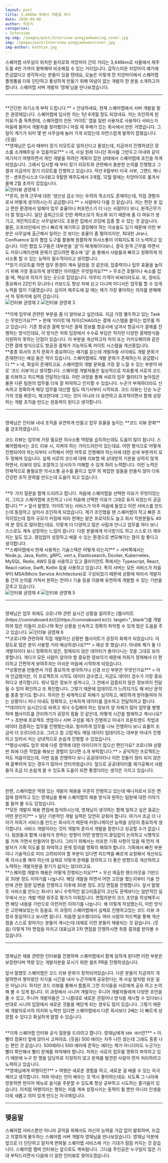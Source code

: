 ```yaml
---
layout: post
title: 3,446km 밖에서 개발을 하다
date: 2020-04-06
author: 박은지
categories: 
- Interview
og-img: /images/post/Interview-yongjaekwon/og_cover.jpg
img: /images/post/Interview-yongjaekwon/cover.jpg
img-author: kathlyn.jpg
---
```


스퀘어랩 사무실이 위치한 을지로와 치앙마이 간의 거리는 3,446km로 서울에서 제주도를 4번 가까이 왕복해야 비슷해질 수 있는 거리입니다. 갑작스러운 치앙마이 얘기에 뜬금없다고 생각하시는 분들이 있을 텐데요, 오늘은 이렇게 먼 치앙마이에서 스퀘어랩 플랫폼을 더욱 단단하고 풍성하게 만들기 위해 여념이 없는 개발자 한 분을 소개하고자 합니다. 스퀘어랩 서버 개발자 ‘영재’님을 만나보겠습니다.

---

<br>
**간단한 자기소개 부탁 드립니다.**
> 안녕하세요, 현재 스퀘어랩에서 서버 개발을 맡은 권영재입니다. 스퀘어랩에 입사한 지는 1년 6개월 정도 되었네요. 저는 조인하게 된 이유가 좀 독특한데, 스퀘어랩이 만든 ‘카이트’ 앱을 일반 사용자로 사용하다 서비스가 마음에 들어서 개발자를 찾아봤더니 마침 제 후배가 있는 회사에서 만든 거였습니다. 그 일이 계기가 되어 몇 번 사무실에 놀러 가게 되었는데 자연스럽게 발목이 잡혔습니다. (웃음)

<br>
**영재님은 입사 때부터 장기 리모트로 일하신다고 들었는데, 지금까지 진행하셨던 장소를 소개해주실 수 있을까요?**
> 네, 사실 원래 다니던 회사를 그만두고 아내와 같이 여기저기 여행하면서 개인 개발을 하려던 계획이 잡힌 상태에서 스퀘어랩에 조인을 하게 되었습니다. 그래서 입사할 때 부터 장기 리모트와 관련해서 충분한 논의를 진행했고 그 결과 지금까지 장기 리모트를 진행하고 있습니다. 작년 6월부터 미국 서부, 그랜드 캐니언 - 샌프란시스코 다녀왔고 9월엔 제주도에서 3개월, 12월 말에는 치앙마이로 옮겨서 올해 2월 초까지 있었습니다. 

<br>
<img src="/images/post/Interview-yongjaekwon/interview_YJK_1.jpg" alt="인터뷰 권영재 1">

<br>
**흔히, 원격 근무에 대한 ‘생산성 감소'라는 우려의 목소리도 존재하는데, 직접 경험자로서 어떻게 생각하시는지 궁금합니다.**
> 사람마다 다를 것 같습니다. 저는 편한 옷 입고 편한 환경에서 일해야 업무 효율이나 퍼포먼스가 더 나는 사람이다 보니, 원격근무가 더 잘 맞습니다. 일단 출퇴근으로 인한 체력소모가 최소화 되기 때문에 좀 더 여유가 생기고, 개인적으로는 사무실보다도 조용한 집에서 코딩에 집중 할 수 있는 것 같습니다. 물론, 오프라인에서 만나 빠르게 얘기하고 결정해야 하는 이슈들도 있기 때문에 이런 부분은 사무실에 출근해서 일하는 것 보다는 효율이 좀 떨어지지만, 최대한 Jira나, Confluence 등의 협업 도구를 활용해 원활하게 의사소통이 이뤄지도록 더 노력하고 있습니다. 이런 협업 도구들은 대부분을 '글'이 매개체이다보니, 결국 원격 근무를 하면서도 커뮤니케이션에 문제가 없으려면 평소에 '글' 을 통해서 사람들과 빠르고 정확하게 의사소통 할 수 있는 능력이 필수적이라고 생각합니다.

<br>
**장기 리모트를 하면 업무 환경이 계속 달랐을 것 같은데, 집중력이나 업무 효율을 높이기 위해 가장 중요하게 생각했던 아이템은 무엇일까요?**
> 무조건 호텔이나 숙소를 잡을 때, 책상과 의자가 있는 곳으로 잡았습니다. 아무리 가격이 비싸더라도요. 또, 장비도 중요해서 22인치 모니터나 키보드도 항상 차에 싣고 다니며 어디서든 업무를 할 수 있게 노력을 많이 기울였습니다. 심지어 제주도에 갈 때는 제가 가장 좋아하는 의자를 분해해서 차 뒷좌석에 실어 갔습니다.

<br>
<div class="column-box">
    <img class="column-image" src="/images/post/Interview-yongjaekwon/interview_YJK_2.jpg" alt="인터뷰 권영재 2">
    <img class="column-image" src="/images/post/Interview-yongjaekwon/interview_YJK_3.jpg" alt="인터뷰 권영재 3">
</div>

<br>
**이제 업무에 관련한 부분을 좀 더 알아보고 싶은데요. 지금 가장 몰두하고 있는 Task는 무엇인가요?**
> 현재 ‘카이트’에 차이(CHAI)라는 결제 시스템을 붙이는 업무를 하고 있습니다. 기존 항공권 결제 방식은 결제 정보를 항공사에 넘겨서 항공사가 결제를 진행하는 방식인데요, 이 방식은 저희 입장에서 수수료 부담은 적지만 다양한 결제방식을 지원하지 못하는 단점이 있습니다. 이 부분을 개선하고자 차이 또는 카카오페이와 같은 간편 결제 방식으로도 항공권 결제가 가능하도록 카이트 시스템을 개선중입니다.

<br>
**종종 회사의 조직 문화가 중요하다는 얘기를 듣는데 개발자들 사이에도 개발 문화가 존재한다는 얘길 들은 적이 있습니다. 스퀘어랩에도 개발 문화가 존재하는지 궁금합니다.**
> 네, 확실히 존재하고요. 스퀘어랩의 개발 문화를 가장 잘 느낄 수 있는 부분이 바로 ‘코드 리뷰’라고 생각합니다. 스퀘어랩 개발자들은 일상적으로 자유롭게 서로의 코드를 리뷰하고 피드백을 전달하는데요. 이런 과정을 통해 서로의 업무 퀄리티가 높아짐은 물론 다른 팀원의 업무를 더욱 잘 파악하고 인지할 수 있습니다. 누군가 부재하더라도 신속하고 정확하게 해당 업무를 대신할 힘도 여기서부터 시작되죠. <span class="emphasis">코드 리뷰는 단순 누군가의 것을 봐준다, 체크한다에 그치는 것이 아니라 더 유연하고 효과적이면서 함께 성장하는 개발 조직을 만드는 원동력이 된다고 생각합니다.</span>

---

<br>
영재님은 인터뷰 내내 조직을 유연하게 만들고 업무 효율을 높이는 **<span>코드 리뷰 문화</span>**를 강조하였습니다.

<p class="quotes">
<i class="ri-double-quotes-l quote"></i>
코드 리뷰는 업무에 가장 필요한 의사소통 역량을 습득하는데도 도움이 많이 됩니다. 스퀘어랩에서는 코드 리뷰 시, 지켜야 하는 가이드라인이 있는데요. 어떤 형식으로 어떻게 진행되어야 하는지부터 시작해서 어떤 어투로 진행해야 하는지에 대한 상세 부분까지 모두 정해져 있습니다. 실제 서로의 코드에 대해 리뷰할 때 상대방의 기분을 상하지 않게 하면서, 리뷰의 양도 조절하고 당사자가 이해할 수 있게 하려 노력합니다. 이런 노력은 전체적으로 불필요한 의사소통 공수를 줄이고 업무 외 복잡한 일들을 만들지 않아 더욱 건강한 조직 문화를 만드는데 도움이 되고 있습니다.
<i class="ri-double-quotes-r quote"></i>
</p>

<br>
**두 가지 질문을 함께 드리려고 합니다. 처음에 스퀘어랩을 선택한 이유가 무엇이었는지, 그리고 스퀘어랩에 조인하고 나서 처음에 선택한 이유가 그대로 유지 되었는지 궁금합니다.**
> 앞서 말했듯 ‘카이트'라는 서비스가 아주 마음에 들었고 이런 서비스를 만드는데 동참하고 싶어서 조인하게 되었습니다. 제가 조인했을 땐 스퀘어랩이 작고 빠른 조직이었는데 점차 규모가 커짐에 따라 현재는 맡은 프로덕트도 늘고 회사 직원분들도 40여 분 정도로 많아졌는데요. 이렇게 더 다양하고 많은 사람과 만나고 업무를 하다 보니 스스로도 계속 성장하는 느낌이 듭니다. 다른 분들에게 자극받기도 하고 스스로 더 깨우치는 일도 있고. 끊임없이 성장하고 배울 수 있는 환경으로 변모해가는 점이 참 좋다고 생각합니다. 

<br>
**스퀘어랩에서 현재 사용하는 기술스택은 어떻게 되는지?**
> 서버쪽에서는 Node.js, Java, Kotlin, gRPC, vert.x, Elasticsearch, Docker, Kubernetes, MySQL, Redis, AWS 등을 사용하고 있고 클라이언트 쪽에서는 Typescript, React, React native, Swift, Kotlin 등을 사용하고 있습니다. 특히 서버는 모든 서비스가 처음부터 MSA(Micro Service Architecture)로 구성되었기 때문에 상황에 따라서 개발자들 간의 논의를 거쳐서 원하는 언어나 기술 등을 이용해 유연하게 개발할 수 있는 기반을 갖추고 있습니다.

<br>
<div class="column-box">
    <img class="column-image" src="/images/post/Interview-yongjaekwon/interview_YJK_4.jpg" alt="인터뷰 권영재 4">
    <img class="column-image" src="/images/post/Interview-yongjaekwon/interview_YJK_5.jpg" alt="인터뷰 권영재 5">
</div>

---

<br>
영재님은 업무 외에도 코로나19 관련 실시간 상황을 알려주는 [웹사이트(https://coronaboard.kr/)](https://coronaboard.kr/){: target="_blank"}를 개발하여 많은 이들이 코로나19 확산 상황을 신속하고 정확히 파악할 수 있게 많은 도움을 주고 있습니다.

<img class="border" src="/images/post/Interview-yongjaekwon/interview_YJK_6.jpg" alt="인터뷰 권영재 6">

<br>
**코로나19 관련하여 직접 개발하신 상황판 웹사이트가 굉장히 화제가 되었습니다. 이 정도로 많은 분이 사용할 거라 예상하셨나요?**
> 예상 못 했습니다. 아내와 제가 둘 다 개발자이다 보니 정확하지 않은, 정제되지 않은 데이터가 돌아다니는 것을 그대로 보지 못합니다. 게다가 모든 사람이 알아야 할 중요한 정보이기 때문에 저희가 정제해서 더 편리하고 간편하게 보여주자는 아쉬운 마음에 시작하게 되었습니다.

<br>
**상황판을 만들면서 가장 중요하게 생각하거나 신경 쓰신 부분은 무엇인가요?**
> 아까 언급했지만, 이 프로젝트의 시작도 데이터 검수였고, 지금도 데이터 검수가 가장 중요하다고 생각합니다. 워낙 많은 정보가 생겨나고, 그 안에서 검증되지 않은 정보까지 전달될 수 있어 확인하고 또 확인합니다. 그렇기 때문에 업데이트가 느려지기도 해 비난 문의를 종종 받기도 합니다. 하지만 전 세계적으로 피해가 심각하고, 예민하게 받아들여야 하는 상황이니 저나 아내도 정확하고, 신속하게 데이터를 검수하고 전달하려고 합니다.

<br>
**데이터가 실시간으로 바뀌고 워낙 수집해야 하는 정보의 양 자체가 많아 업무를 병행하며 웹사이트를 관리하기가 굉장히 힘들 것 같은데, 어떻게 시간을 할애하고 계시나요?**
> 초반에 프로젝트 셋업이나 서버 구성을 제가 진행하고 아내가 프론트엔드 작업과 데이터 검증하는 업무를 진행했는데요. 철저하게 업무를 나눠 진행하다 보니 효율이 조금씩 더 오르더라고요. 그리고 참 고맙게도 매일 데이터 업데이트는 대부분 아내가 진행하고 있어서 저는 상대적으로 손쉽게 진행할 수 있었습니다.

<br>
**평상시에도 업무 외에 다른 영역에 대한 아이디어가 많으신 편인가요? 코로나19 상황판 외에 다른 작업을 해보신 경험이 있다면 소개 부탁합니다.**
> 공익적인 프로젝트는 저도 처음이었는데, 이번 일을 진행하다 보니 공공데이터나 이런 것들이 정리 되지 않은 채 흩뿌려져 있는 경우가 많아서 안타까웠습니다. 앞으로 공공데이터를 재가공해서 사람들이 조금 더 손쉽게 쓸 수 있도록 도움이 되면 좋겠다라는 생각은 가지고 있습니다. 

---

<br>
한편, 스퀘어랩은 역량 있는 개발자 채용을 꾸준히 진행하고 있는데 매니저로서 모든 면접에 참여하고 있는 영재님을 통해 스퀘어랩의 채용 방식과 원하는 팀원에 대한 이야기를 들어 볼 수도 있었습니다. 

<br>
**모든 개발자 채용 면접에 참석하시는데, 영재님이 생각하는 함께 일하고 싶은 동료는 어떤 분인지?**
> 일단 기본적인 개발 실력은 당연히 갖춰야 합니다. 여기서 조금 더 나아가 저희가 서비스를 만드는 회사이기 때문에 커뮤니케이션 능력을 상당히 중요하게 생각합니다. 서비스 개발이라는 것이 개발자 혼자서 개발을 잘한다고 성공할 수가 없습니다. 팀원들과 함께 사용자가 원하는 방향이 어떤 방향인지 끊임없이 논의하고 시행착오를 거쳐 가면서 만들어야 합니다. 그러기 위해서는 러프한 기획 사항이 있을 때 <span class="emphasis">먼저 개발자가 기획 의도를 잘 파악하고 문제 정의를 명확히 해줘야 합니다. 기획에서 빠진 부분이나 기술적으로 미리 고려되어야 할 부분이 있다면 피드백을 빠르게 요청해서 개선되도록 의사소통 해야 하는데 실제로 이렇게 문제를 정의하고 더 좋은 방향으로 개선하려고 노력하는 개발자분을 찾기가 쉽지는 않더라고요.</span>

<br>
**스퀘어랩 개발자 채용은 어떻게 진행되는지요?**
> 우선 제출한 핸드아웃을 기반으로 30분 정도 이야기를 나눕니다. 해당 개발을 하면서 어떤 고민을 했는지부터 기술 전반에 관한 질문 답변을 진행하고 이후에 30분 정도 코딩 면접을 진행합니다. 앞서 말했듯 서비스를 만드는 회사다 보니 수학적인 알고리즘같이 고난도 문제보다는 일반적인 실무에서 쓰는 개발 역량 위주로 평가가 이뤄집니다. 면접자분이 코드 초안을 작성해주시면 해당 내용을 기반으로 이런저런 이야기를 나눕니다. 왜 이렇게 작성했는지, 이런 방식은 고민해보았는지 등을요. 이 과정이 스퀘어랩에서 실제로 진행하고있는 코드 리뷰 과정과 동일하다고 보시면 됩니다. 처음엔 실수했더라도 여러 사람의 피드백을 통해 개선점을 스스로 찾아가는 분들이 계시는데 대체로 이런 분들이 채용되는 것 같습니다. (웃음) 이렇게 1차 면접을 마치고 대표님과 2차 면접을 진행하시면 최종 결과를 받아볼 수 있습니다.

---

<br>
영재님은 채용 관련한 인터뷰를 진행하며 스퀘어랩에서 함께 일하게 된다면 이런 부분은 보장한다며 역량 있는 개발자분을 모시기 위한 셀프 PR을 진행하셨습니다. 

<p class="quotes">
<i class="ri-double-quotes-l quote"></i>앞서 말했듯 스퀘어랩은 코드 리뷰 문화가 정착되어있습니다. 다른 분들이 지금까지 개발하면서 쌓아왔던 지식을 시간을 내서 누군가에게 공유한다는 게 사실 말처럼 쉬운 일은 아닙니다. 하지만 코드 리뷰를 통해서 틈틈히 그런 지식들을 서로에게 공유 하고 논의해 볼 수 있게 됩니다. 이 과정에서 시니어 개발자는 주니어 개발자들에게 다양한 조언을 줄 수 있고, 주니어 개발자들은 그 나름대로 새로운 관점이나 방식을 제시할 수 있다보니 반대로 시니어 입장에서 새로운 것들을 깨닫게 되는 경우도 많이 있습니다. 그렇기 때문에 개발자로서의 의지와 노력만 있다면 스퀘어랩에서 다른 회사보다 2배는 더 빠르게 성장할 수 있다고 확실하게 말할 수 있습니다.<i class="ri-double-quotes-r quote"></i>
</p>

<br>
**이제 스퀘어랩 인터뷰 공식 질문을 드리려고 합니다. 영재님에게 <code>500 에러</code>란?**
> 아. 빨리 컴퓨터 앞에 앉아서 고쳐야죠. (웃음) 500 에러는 자주 나진 않는데 그래도 종종 나는 편인 것 같습니다. 500에러나 500 에러에 준하는 에러는 제가 아니더라도 누군가는 빨리 확인해서 빨리 문제를 파악해야 합니다. 저희는 서로의 업무를 명확히 파악하고 있기 때문에 누구 한 명을 담당자로 지정하지 않고 문제를 발견한 사람이 먼저 처리하려고 노력하고 있습니다.

<br>
**영재님에게 여행이란?**
> 여행은 새로운 경험을 하고, 새로운 걸 배울 수 있는 자극제라고 생각합니다. 저와 아내는 언어 배우는 것 역시 좋아하는데요. 되도록 그 나라에 방문하면 현지어 메뉴로 음식을 주문할 수 있도록 항상 공부하고 시도하는 즐거움이 있습니다. 이처럼 여행이라는 행위는 저를 계속 성장시키는 동력이 될 뿐만 아니라 인생을 더욱 새롭고 의미 있게 만드는 자극제입니다.

---

## 맺음말

스퀘어랩 서비스뿐만 아니라 공익을 위해서도 자신의 능력을 가감 없이 발휘하며, 뜨겁고 치열하게 몰두하는 스퀘어랩 서버 개발자 영재님을 만나보았습니다. 영재님 덕분에 앞으로 더 단단하고 알차게 변화될 스퀘어랩 서비스에 거는 기대가 점점 커지는 것 같습니다. 스퀘어랩 멤버 인터뷰는 앞으로도 계속됩니다. 그다음 주인공은 누구일지 많은 기대 부탁드리면서 다음에 더 알찬 인터뷰로 찾아오겠습니다.
